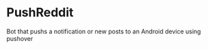 PushReddit
==========

Bot that pushs a notification or new posts to an Android device using pushover 
